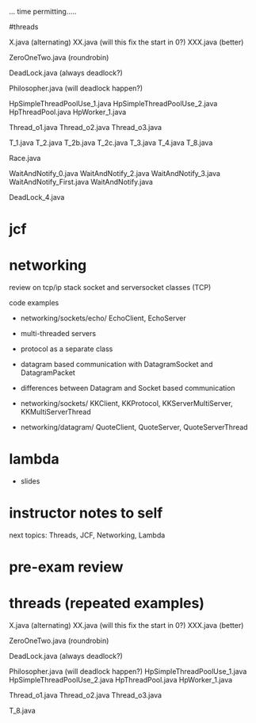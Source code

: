 




... time permitting.....

#threads

X.java (alternating)
XX.java (will this fix the start in 0?)
XXX.java (better)


ZeroOneTwo.java (roundrobin)

DeadLock.java (always deadlock?)

Philosopher.java (will deadlock happen?)

HpSimpleThreadPoolUse_1.java
HpSimpleThreadPoolUse_2.java
HpThreadPool.java
HpWorker_1.java

Thread_o1.java
Thread_o2.java
Thread_o3.java

T_1.java
T_2.java
T_2b.java
T_2c.java
T_3.java
T_4.java
T_8.java

Race.java

WaitAndNotify_0.java
WaitAndNotify_2.java
WaitAndNotify_3.java
WaitAndNotify_First.java
WaitAndNotify.java

DeadLock_4.java



# jcf




# networking

review on tcp/ip stack
socket and serversocket classes (TCP)

code examples
- networking/sockets/echo/ EchoClient, EchoServer

- multi-threaded servers
- protocol as a separate class
- datagram based communication with DatagramSocket and DatagramPacket
- differences between Datagram and Socket based communication

- networking/sockets/ KKClient, KKProtocol, KKServerMultiServer, KKMultiServerThread
- networking/datagram/ QuoteClient, QuoteServer, QuoteServerThread




# lambda

- slides







# instructor notes to self
next topics: Threads, JCF, Networking, Lambda



# pre-exam review

# threads (repeated examples)

X.java (alternating)
XX.java (will this fix the start in 0?)
XXX.java (better)

ZeroOneTwo.java (roundrobin)

DeadLock.java (always deadlock?)

Philosopher.java (will deadlock happen?)
HpSimpleThreadPoolUse_1.java
HpSimpleThreadPoolUse_2.java
HpThreadPool.java
HpWorker_1.java

Thread_o1.java
Thread_o2.java
Thread_o3.java

T_8.java

